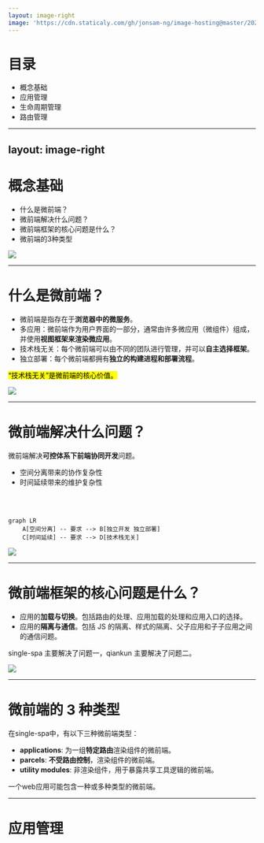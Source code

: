```yaml
---
layout: image-right
image: 'https://cdn.staticaly.com/gh/jonsam-ng/image-hosting@master/20220718/image.16879wlazzj4.png'
---
```


# 目录

- <mdi-house class="text-red-400" /><Link to="5">概念基础</Link>
- <mdi-laptop-chromebook class="text-blue-400" /> 应用管理
- <mdi-lifebuoy class="text-yellow-400" /> 生命周期管理
- <mdi-road-variant  class="text-pink-400"/> 路由管理

---
layout: image-right
---

# 概念基础

- 什么是微前端？
- 微前端解决什么问题？
- 微前端框架的核心问题是什么？
- 微前端的3种类型

<img src='https://itvdn.blob.core.windows.net/specialities-covers/frontend-developer-678e66fd-e694-4184-a389-e9a90d0cb5c8.png' class="absolute right-0 bottom-0" />

---

# 什么是微前端？

- 微前端是指存在于**浏览器中的微服务**。
- 多应用：微前端作为用户界面的一部分，通常由许多微应用（微组件）组成，并使用**视图框架来渲染微应用**。
- 技术栈无关：每个微前端可以由不同的团队进行管理，并可以**自主选择框架**。
- 独立部署：每个微前端都拥有**独立的构建进程和部署流程**。

<mark>“技术栈无关”是微前端的核心价值。</mark>

<img src='https://cdn.staticaly.com/gh/jonsam-ng/image-hosting@master/20220718/image.2m4uo50e6r20.png' class="absolute right-0  bottom-0 w-80" />

---

# 微前端解决什么问题？

微前端解决<b>可控体系下前端协同开发</b>问题。

- 空间分离带来的协作复杂性
- 时间延续带来的维护复杂性

<br/><br/>

```mermaid
graph LR
    A[空间分离] -- 要求 --> B[独立开发 独立部署]
    C[时间延续] -- 要求 --> D[技术栈无关]
```

<img src='https://cdn.staticaly.com/gh/jonsam-ng/image-hosting@master/20220718/image.49o0p8lzjgm0.png' class="absolute right-0  bottom-0 w-150" />

---

# 微前端框架的核心问题是什么？

- 应用的**加载与切换**。包括路由的处理、应用加载的处理和应用入口的选择。
- 应用的**隔离与通信**。包括 JS 的隔离、样式的隔离、父子应用和子子应用之间的通信问题。

<Alert type='tip'>single-spa 主要解决了问题一，qiankun 主要解决了问题二。</Alert>

<img src='https://cdn.staticaly.com/gh/jonsam-ng/image-hosting@master/20220718/image.3zguhz3vw9c0.png' class="absolute right-0  bottom-0 w-100" />

---

# 微前端的 3 种类型

在single-spa中，有以下三种微前端类型：

- **applications**: 为一组**特定路由**渲染组件的微前端。
- **parcels**: **不受路由控制**，渲染组件的微前端。
- **utility modules**: 非渲染组件，用于暴露共享工具逻辑的微前端。

一个web应用可能包含一种或多种类型的微前端。

---

# 应用管理
